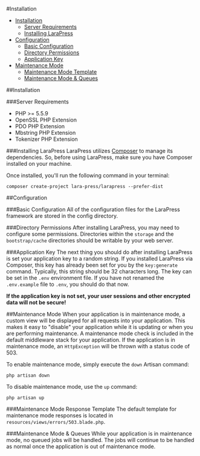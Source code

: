 #Installation

- [Installation](#installation)
    - [Server Requirements](#server-requirements)
    - [Installing LaraPress](#installing-larapress)
- [Configuration](#configuration)
    - [Basic Configuration](#basic-configuration)
    - [Directory Permissions](#directory-permissions)
    - [Application Key](#application-key)
- [Maintenance Mode](#maintenance-mode)
    - [Maintenance Mode Template](#maintenance-mode-template)
    - [Maintenance Mode & Queues](#maintenance-mode-queues)

<a name="installation"></a>
##Installation

<a name="server-requirements"></a>
###Server Requirements
- PHP >= 5.5.9
- OpenSSL PHP Extension
- PDO PHP Extension
- Mbstring PHP Extension
- Tokenizer PHP Extension

<a name="installing-larapress"></a>
###Installing LaraPress
LaraPress utilizes [Composer](http://getcomposer.org) to manage its dependencies. So, before using LaraPress, 
make sure you have Composer installed on your machine.

Once installed, you'll run the following command in your terminal:

```
composer create-project lara-press/larapress --prefer-dist
```

<a name="configuration"></a>
##Configuration

<a name="basic-configuration"></a>
###Basic Configuration
All of the configuration files for the LaraPress framework are stored in the config directory.

<a name="directory-permissions"></a>
###Directory Permissions
After installing LaraPress, you may need to configure some permissions. Directories within the `storage` and the 
`bootstrap/cache` directories should be writable by your web server. 

<a name="application-key"></a>
###Application Key
The next thing you should do after installing LaraPress is set your application key to a random string. 
If you installed LaraPress via Composer, this key has already been set for you by the `key:generate` command. 
Typically, this string should be 32 characters long. The key can be set in the `.env` environment file. 
If you have not renamed the `.env.example` file to `.env`, you should do that now.  

**If the application key is not set, your user sessions and other encrypted data will not be secure!**

<a name="maintenance-mode"></a>
##Maintenance Mode
When your application is in maintenance mode, a custom view will be displayed for all requests into your application. 
This makes it easy to "disable" your application while it is updating or when you are performing maintenance. 
A maintenance mode check is included in the default middleware stack for your application. If the application is in 
maintenance mode, an `HttpException` will be thrown with a status code of 503.

To enable maintenance mode, simply execute the `down` Artisan command:  

```php artisan down```

To disable maintenance mode, use the `up` command:  

```php artisan up```

<a name="maintenance-mode-template"></a>
###Maintenance Mode Response Template
The default template for maintenance mode responses is located in `resources/views/errors/503.blade.php`.

<a name="maintenance-mode-queues"></a>
###Maintenance Mode & Queues
While your application is in maintenance mode, no queued jobs will be handled. The jobs will continue to be 
handled as normal once the application is out of maintenance mode.
